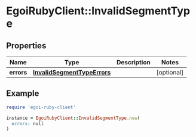 # EgoiRubyClient::InvalidSegmentType

## Properties

| Name | Type | Description | Notes |
| ---- | ---- | ----------- | ----- |
| **errors** | [**InvalidSegmentTypeErrors**](InvalidSegmentTypeErrors.md) |  | [optional] |

## Example

```ruby
require 'egoi-ruby-client'

instance = EgoiRubyClient::InvalidSegmentType.new(
  errors: null
)
```

